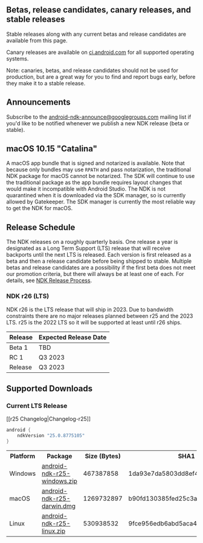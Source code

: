 ## Betas, release candidates, canary releases, and stable releases

Stable releases along with any current betas and release candidates are available from this page.

Canary releases are available on [ci.android.com](https://ci.android.com/builds/branches/aosp-master-ndk/grid?) for all supported operating systems.

Note: canaries, betas, and release candidates should not be used for production, but are a great way for you to find and report bugs early, before they make it to a stable release.

## Announcements

Subscribe to the [android-ndk-announce@googlegroups.com](https://groups.google.com/g/android-ndk-announce) mailing list if you'd like to be notified whenever we publish a new NDK release (beta or stable).

## macOS 10.15 "Catalina"

A macOS app bundle that is signed and notarized is available. Note that because only bundles may use `RPATH` and pass notarization, the traditional NDK package for macOS cannot be notarized. The SDK will continue to use the traditional package as the app bundle requires layout changes that would make it incompatible with Android Studio. The NDK is not quarantined when it is downloaded via the SDK manager, so is currently allowed by Gatekeeper. The SDK manager is currently the most reliable way to get the NDK for macOS.

## Release Schedule

The NDK releases on a roughly quarterly basis. One release a year is designated
as a Long Term Support (LTS) release that will receive backports until the next
LTS is released. Each version is first released as a beta and then a release
candidate before being shipped to stable. Multiple betas and release candidates
are a possibility if the first beta does not meet our promotion criteria, but
there will always be at least one of each. For details, see [NDK Release
Process](/android/ndk/wiki/NDK-Release-Process).

### NDK r26 (LTS)

NDK r26 is the LTS release that will ship in 2023. Due to bandwidth constraints
there are no major releases planned between r25 and the 2023 LTS. r25 is the
2022 LTS so it will be supported at least until r26 ships.

Release | Expected Release Date
------- | ---------------------
Beta 1  | TBD
RC 1    | Q3 2023
Release | Q3 2023

## Supported Downloads

### Current LTS Release

[[r25 Changelog|Changelog-r25]]

```gradle
android {
    ndkVersion "25.0.8775105"
}
```

<table>
  <tr>
    <th>Platform</th>
    <th>Package</th>
    <th>Size (Bytes)</th>
    <th>SHA1 Checksum</th>
  </tr>
  <tr>
    <td>Windows</td>
    <td><a href="https://dl.google.com/android/repository/android-ndk-r25-windows.zip">android-ndk-r25-windows.zip</a></td>
    <td>467387858</td>
    <td>1da93e7da5803dd8ef47e9283ec2c7b98d34b8da</td>
  </tr>
  <tr>
    <td>macOS</td>
    <td><a href="https://dl.google.com/android/repository/android-ndk-r25-darwin.dmg">android-ndk-r25-darwin.dmg</a></td>
    <td>1269732897</td>
    <td>b90fd130385fed25c3abd8de9d29858fc79283dc</td>
  </tr>
  <tr>
    <td>Linux</td>
    <td><a href="https://dl.google.com/android/repository/android-ndk-r25-linux.zip">android-ndk-r25-linux.zip</a></td>
    <td>530938532</td>
    <td>9fce956edb6abd5aca42acf6bbfb21a90a67f75b</td>
  </tr>
</table>
